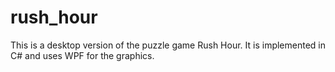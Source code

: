 # rush_hour
This is a desktop version of the puzzle game Rush Hour. It is implemented in C# and uses WPF for the graphics.
